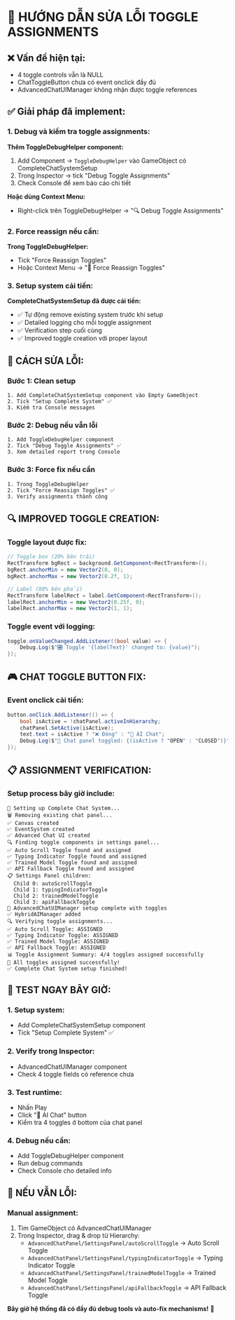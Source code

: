 # 🔧 HƯỚNG DẪN SỬA LỖI TOGGLE ASSIGNMENTS

## ❌ **Vấn đề hiện tại:**
- 4 toggle controls vẫn là NULL
- ChatToggleButton chưa có event onclick đầy đủ
- AdvancedChatUIManager không nhận được toggle references

## ✅ **Giải pháp đã implement:**

### **1. Debug và kiểm tra toggle assignments:**

**Thêm ToggleDebugHelper component:**
1. Add Component → `ToggleDebugHelper` vào GameObject có CompleteChatSystemSetup
2. Trong Inspector → tick "Debug Toggle Assignments" 
3. Check Console để xem báo cáo chi tiết

**Hoặc dùng Context Menu:**
- Right-click trên ToggleDebugHelper → "🔍 Debug Toggle Assignments"

### **2. Force reassign nếu cần:**

**Trong ToggleDebugHelper:**
- Tick "Force Reassign Toggles" 
- Hoặc Context Menu → "🔧 Force Reassign Toggles"

### **3. Setup system cải tiến:**

**CompleteChatSystemSetup đã được cải tiến:**
- ✅ Tự động remove existing system trước khi setup
- ✅ Detailed logging cho mỗi toggle assignment
- ✅ Verification step cuối cùng
- ✅ Improved toggle creation với proper layout

## 🎯 **CÁCH SỬA LỖI:**

### **Bước 1: Clean setup**
```
1. Add CompleteChatSystemSetup component vào Empty GameObject
2. Tick "Setup Complete System" ✅
3. Kiểm tra Console messages
```

### **Bước 2: Debug nếu vẫn lỗi**
```
1. Add ToggleDebugHelper component 
2. Tick "Debug Toggle Assignments" ✅
3. Xem detailed report trong Console
```

### **Bước 3: Force fix nếu cần**
```
1. Trong ToggleDebugHelper
2. Tick "Force Reassign Toggles" ✅
3. Verify assignments thành công
```

## 🔍 **IMPROVED TOGGLE CREATION:**

### **Toggle layout được fix:**
```csharp
// Toggle box (20% bên trái)
RectTransform bgRect = background.GetComponent<RectTransform>();
bgRect.anchorMin = new Vector2(0, 0);
bgRect.anchorMax = new Vector2(0.2f, 1);

// Label (80% bên phải)  
RectTransform labelRect = label.GetComponent<RectTransform>();
labelRect.anchorMin = new Vector2(0.25f, 0);
labelRect.anchorMax = new Vector2(1, 1);
```

### **Toggle event với logging:**
```csharp
toggle.onValueChanged.AddListener((bool value) => {
    Debug.Log($"🎛️ Toggle '{labelText}' changed to: {value}");
});
```

## 🎮 **CHAT TOGGLE BUTTON FIX:**

### **Event onclick cải tiến:**
```csharp
button.onClick.AddListener(() => {
    bool isActive = !chatPanel.activeInHierarchy;
    chatPanel.SetActive(isActive);
    text.text = isActive ? "❌ Đóng" : "🤖 AI Chat";
    Debug.Log($"🔘 Chat panel toggled: {(isActive ? "OPEN" : "CLOSED")}");
});
```

## 📋 **ASSIGNMENT VERIFICATION:**

### **Setup process bây giờ include:**
```
🚀 Setting up Complete Chat System...
🗑️ Removing existing chat panel...
✅ Canvas created
✅ EventSystem created  
✅ Advanced Chat UI created
🔍 Finding toggle components in settings panel...
✅ Auto Scroll Toggle found and assigned
✅ Typing Indicator Toggle found and assigned
✅ Trained Model Toggle found and assigned
✅ API Fallback Toggle found and assigned
📋 Settings Panel children:
  Child 0: autoScrollToggle
  Child 1: typingIndicatorToggle
  Child 2: trainedModelToggle
  Child 3: apiFallbackToggle
🔧 AdvancedChatUIManager setup complete with toggles
✅ HybridAIManager added
🔍 Verifying toggle assignments...
✅ Auto Scroll Toggle: ASSIGNED
✅ Typing Indicator Toggle: ASSIGNED
✅ Trained Model Toggle: ASSIGNED
✅ API Fallback Toggle: ASSIGNED
📊 Toggle Assignment Summary: 4/4 toggles assigned successfully
🎉 All toggles assigned successfully!
✅ Complete Chat System setup finished!
```

## 🎯 **TEST NGAY BÂY GIỜ:**

### **1. Setup system:**
- Add CompleteChatSystemSetup component
- Tick "Setup Complete System" ✅

### **2. Verify trong Inspector:**
- AdvancedChatUIManager component
- Check 4 toggle fields có reference chưa

### **3. Test runtime:**
- Nhấn Play
- Click "🤖 AI Chat" button 
- Kiểm tra 4 toggles ở bottom của chat panel

### **4. Debug nếu cần:**
- Add ToggleDebugHelper component
- Run debug commands
- Check Console cho detailed info

## 🔧 **NẾU VẪN LỖI:**

### **Manual assignment:**
1. Tìm GameObject có AdvancedChatUIManager
2. Trong Inspector, drag & drop từ Hierarchy:
   - `AdvancedChatPanel/SettingsPanel/autoScrollToggle` → Auto Scroll Toggle
   - `AdvancedChatPanel/SettingsPanel/typingIndicatorToggle` → Typing Indicator Toggle  
   - `AdvancedChatPanel/SettingsPanel/trainedModelToggle` → Trained Model Toggle
   - `AdvancedChatPanel/SettingsPanel/apiFallbackToggle` → API Fallback Toggle

**Bây giờ hệ thống đã có đầy đủ debug tools và auto-fix mechanisms!** 🚀
